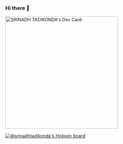 ### Hi there 👋

<!--
**srinadhtadikonda/srinadhtadikonda** is a ✨ _special_ ✨ repository because its `README.md` (this file) appears on your GitHub profile.

Here are some ideas to get you started:

- 🔭 I’m currently working on ...
- 🌱 I’m currently learning ...
- 👯 I’m looking to collaborate on ...
- 🤔 I’m looking for help with ...
- 💬 Ask me about ...
- 📫 How to reach me: ...
- 😄 Pronouns: ...
- ⚡ Fun fact: ...
-->

<a href="https://app.daily.dev/srinadhfaculty"><img src="https://api.daily.dev/devcards/v2/XTcO2bH5N6qBvFFUGmZBy.png?type=default&r=uyo" width="356" alt="SRINADH TADIKONDA's Dev Card"/></a>

[![@srinadhtadikonda's Holopin board](https://holopin.me/srinadhtadikonda)](https://holopin.io/@srinadhtadikonda)

